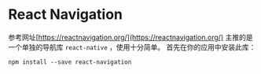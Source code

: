 # React Navigation
参考网址[https://reactnavigation.org/](https://reactnavigation.org/)
主推的是一个单独的导航库 `react-native` ，使用十分简单。
首先在你的应用中安装此库：
```
npm install --save react-navigation
```
